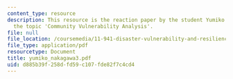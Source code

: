 ```yaml
---
content_type: resource
description: This resource is the reaction paper by the student Yumiko Nakagawa on
  the topic 'Community Vulnerability Analysis'.
file: null
file_location: /coursemedia/11-941-disaster-vulnerability-and-resilience-spring-2005/d885b39f258dfd59c107fde82f7c4cd4_yumiko_nakagawa3.pdf
file_type: application/pdf
resourcetype: Document
title: yumiko_nakagawa3.pdf
uid: d885b39f-258d-fd59-c107-fde82f7c4cd4
---
```

